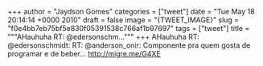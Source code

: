
+++
author = "Jaydson Gomes"
categories = ["tweet"]
date = "Tue May 18 20:14:14 +0000 2010"
draft = false
image = "{TWEET_IMAGE}"
slug = "f0e4bb7eb75bf5e830f05391538c766af1b97697"
tags = ["tweet"]
title = """AHauhuha RT: @edersonschm..."""
+++
AHauhuha RT: @edersonschmidt: RT: @anderson_onir: Componente pra quem gosta de programar e de beber... http://migre.me/G4XE
